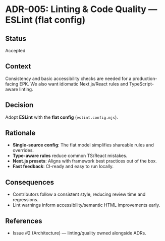 # ADR-005: Linting & Code Quality — ESLint (flat config)

## Status
Accepted

## Context
Consistency and basic accessibility checks are needed for a production-facing EPK. We also want idiomatic Next.js/React rules and TypeScript-aware linting.

## Decision
Adopt **ESLint** with the **flat config** (`eslint.config.mjs`).

## Rationale
- **Single-source config**: The flat model simplifies shareable rules and overrides.
- **Type-aware rules** reduce common TS/React mistakes.
- **Next.js presets**: Aligns with framework best practices out of the box.
- **Fast feedback**: CI-ready and easy to run locally.

## Consequences
- Contributors follow a consistent style, reducing review time and regressions.
- Lint warnings inform accessibility/semantic HTML improvements early.

## References
- Issue #2 (Architecture) — linting/quality owned alongside ADRs.